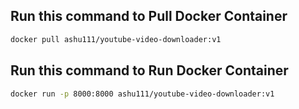 ## Run this command to Pull Docker Container
```sh
docker pull ashu111/youtube-video-downloader:v1
```
## Run this command to Run Docker Container
```sh
docker run -p 8000:8000 ashu111/youtube-video-downloader:v1
```